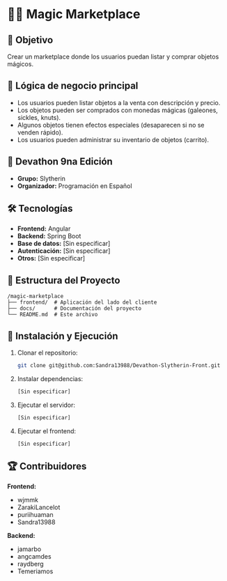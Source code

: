 # 🧙‍♂️ Magic Marketplace

## 🎯 Objetivo
Crear un marketplace donde los usuarios puedan listar y comprar objetos mágicos.

## 🚀 Lógica de negocio principal
- Los usuarios pueden listar objetos a la venta con descripción y precio.
- Los objetos pueden ser comprados con monedas mágicas (galeones, sickles, knuts).
- Algunos objetos tienen efectos especiales (desaparecen si no se venden rápido).
- Los usuarios pueden administrar su inventario de objetos (carrito).

## 📌 Devathon 9na Edición
- **Grupo:** Slytherin
- **Organizador:** Programación en Español 

## 🛠️ Tecnologías
- **Frontend:** Angular
- **Backend:** Spring Boot
- **Base de datos:** [Sin especificar]
- **Autenticación:** [Sin especificar]
- **Otros:** [Sin especificar]

## 📂 Estructura del Proyecto
```
/magic-marketplace
├── frontend/  # Aplicación del lado del cliente
├── docs/      # Documentación del proyecto
└── README.md  # Este archivo
```

## 🚀 Instalación y Ejecución
1. Clonar el repositorio:
   ```bash
   git clone git@github.com:Sandra13988/Devathon-Slytherin-Front.git
   ```
2. Instalar dependencias:
   ```bash
   [Sin especificar]
   ```
3. Ejecutar el servidor:
   ```bash
   [Sin especificar]
   ```
4. Ejecutar el frontend:
   ```bash
   [Sin especificar]
   ```

## 🏆 Contribuidores

**Frontend:**
- wjmmk
- ZarakiLancelot
- puriihuaman
- Sandra13988

**Backend:**
- jamarbo
- angcamdes
- raydberg
- Temeriamos


